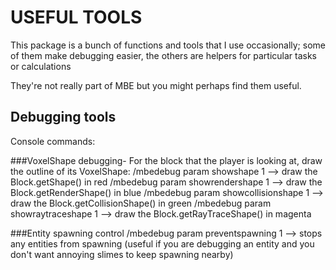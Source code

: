 # USEFUL TOOLS

This package is a bunch of functions and tools that I use occasionally; some of them make debugging easier, 
  the others are helpers for particular tasks or calculations
   
They're not really part of MBE but you might perhaps find them useful.

## Debugging tools
Console commands:

###VoxelShape debugging-
For the block that the player is looking at, draw the outline of its VoxelShape:
/mbedebug param showshape 1          --> draw the Block.getShape() in red
/mbedebug param showrendershape 1    --> draw the Block.getRenderShape() in blue
/mbedebug param showcollisionshape 1 --> draw the Block.getCollisionShape() in green
/mbedebug param showraytraceshape 1  --> draw the Block.getRayTraceShape() in magenta

###Entity spawning control
/mbedebug param preventspawning 1    --> stops any entities from spawning (useful if you are debugging an entity and you 
   don't want annoying slimes to keep spawning nearby)
   